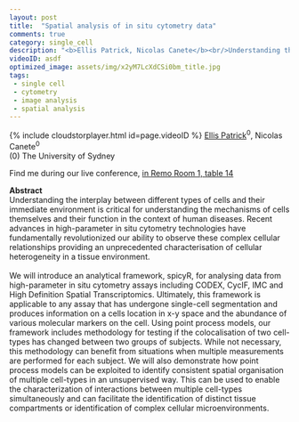 ```yaml
---
layout: post
title:  "Spatial analysis of in situ cytometry data"
comments: true
category: single_cell
description: "<b>Ellis Patrick, Nicolas Canete</b><br/>Understanding the interplay between different type..."
videoID: asdf
optimized_image: assets/img/x2yM7LcXdCSi0bm_title.jpg
tags:
 - single cell
 - cytometry
 - image analysis
 - spatial analysis
---
```

{% include cloudstorplayer.html id=page.videoID %}
<u>Ellis Patrick</u><sup>0</sup>, Nicolas Canete<sup>0</sup><br/>
\(0\) The University of Sydney

Find me during our live conference, [in Remo Room 1, table 14](https://remo.co)

<b>Abstract</b><br/>
Understanding the interplay between different types of cells and their immediate environment is critical for understanding the mechanisms of cells themselves and their function in the context of human diseases. Recent advances in high-parameter in situ cytometry technologies have fundamentally revolutionized our ability to observe these complex cellular relationships providing an unprecedented characterisation of cellular heterogeneity in a tissue environment. <br/><br/>We will introduce an analytical framework, spicyR, for analysing data from high-parameter in situ cytometry assays including CODEX, CycIF, IMC and High Definition Spatial Transcriptomics. Ultimately, this framework is applicable to any assay that has undergone single-cell segmentation and produces information on a cells location in x-y space and the abundance of various molecular markers on the cell. Using point process models, our framework includes methodology for testing if the colocalisation of two cell-types has changed between two groups of subjects. While not necessary, this methodology can benefit from situations when multiple measurements are performed for each subject. We will also demonstrate how point process models can be exploited to identify consistent spatial organisation of multiple cell-types in an unsupervised way. This can be used to enable the characterization of interactions between multiple cell-types simultaneously and can facilitate the identification of distinct tissue compartments or identification of complex cellular microenvironments.<br/>
